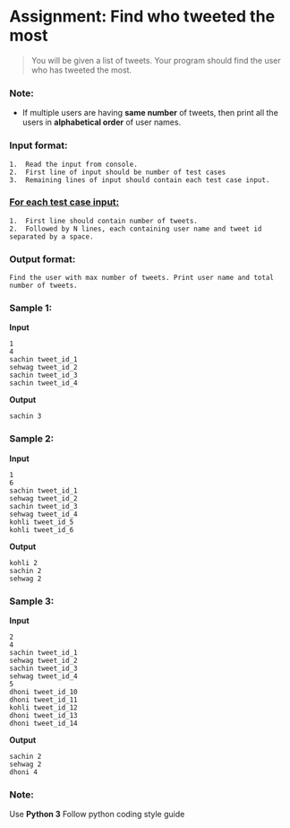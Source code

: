 # Assignment: Find who tweeted the most

> You will be given a list of tweets. Your program should find the user who has tweeted the most.

### Note:
- If multiple users are having **same number** of tweets, then print all the users in **alphabetical order** of user names.

### Input format:
    1.	Read the input from console.
    2.	First line of input should be number of test cases
    3.	Remaining lines of input should contain each test case input. 

### <ins> For each test case input:</ins>
    1.	First line should contain number of tweets.
    2.	Followed by N lines, each containing user name and tweet id separated by a space.

### Output format:
    Find the user with max number of tweets. Print user name and total number of tweets.


### Sample 1:
**Input**
```
1
4
sachin tweet_id_1
sehwag tweet_id_2
sachin tweet_id_3
sachin tweet_id_4
```
**Output**
```
sachin 3
```

### Sample 2:
**Input** 
```
1
6
sachin tweet_id_1
sehwag tweet_id_2
sachin tweet_id_3
sehwag tweet_id_4
kohli tweet_id_5
kohli tweet_id_6
```

**Output**
```
kohli 2
sachin 2
sehwag 2
```


### Sample 3:
**Input** 
```
2
4
sachin tweet_id_1
sehwag tweet_id_2
sachin tweet_id_3
sehwag tweet_id_4
5
dhoni tweet_id_10
dhoni tweet_id_11
kohli tweet_id_12
dhoni tweet_id_13
dhoni tweet_id_14
```

**Output**
```
sachin 2
sehwag 2
dhoni 4
```


### Note: 
Use **Python 3**
Follow python coding style guide


